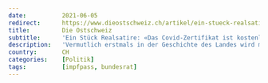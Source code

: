 ```yaml
---
date:          2021-06-05
redirect:      https://www.dieostschweiz.ch/artikel/ein-stueck-realsatire-das-covid-zertifikat-ist-kostenlos-y9RjL9N
title:         Die Ostschweiz
subtitle:      'Ein Stück Realsatire: «Das Covid-Zertifikat ist kostenlos»'
description:   'Vermutlich erstmals in der Geschichte des Landes wird man künftig mit einem speziellen Zertifikat seinen «Status» belegen müssen, um Teil des gesellschaftlichen Lebens zu sein. Die Kantone sind zuständig für die Ausstellung des Covid-Zertifikates. Dort kann man es offenbar kaum erwarten.'
country:       CH
categories:    [Politik]
tags:          [impfpass, bundesrat]
---
```

